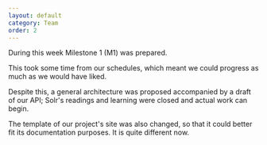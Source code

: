 ```yaml
---
layout: default
category: Team
order: 2
---
```


During this week Milestone 1 (M1) was prepared.

This took some time from our schedules, which meant we could progress as much
as we would have liked.

Despite this, a general architecture was proposed accompanied by a draft of
our API; Solr's readings and learning were closed and actual work can begin.

The template of our project's site was also changed, so that it could better
fit its documentation purposes. It is quite different now.
